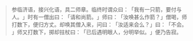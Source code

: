 
> 参临济语，接兴化语，具二师章。临终时谓众曰：​「我有一只箭，要付与人。​」时有一僧出曰：​「请和尚箭。​」师曰：​「汝唤甚么作箭？​」僧喝，师打数下，便归方丈。却唤其僧入来，问曰：​「汝适来会么？​」曰：​「不会。​」师又打数下，掷却拄杖曰：​「已后遇明眼人，分明举似。​」便乃告寂。
